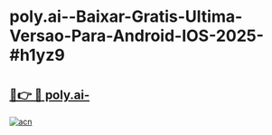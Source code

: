 # poly.ai--Baixar-Gratis-Ultima-Versao-Para-Android-IOS-2025-#h1yz9

# <h2><a href="https://ainizakaria.my?title=poly.ai-&ref=25M">🔗👉 🔴 poly.ai-</a></h2>

[![acn](https://github.com/user-attachments/assets/0f9c940e-d8b0-45ae-aac7-cd30a18b3e1c)](https://ainizakaria.my?title=poly.ai-&ref=25M)

